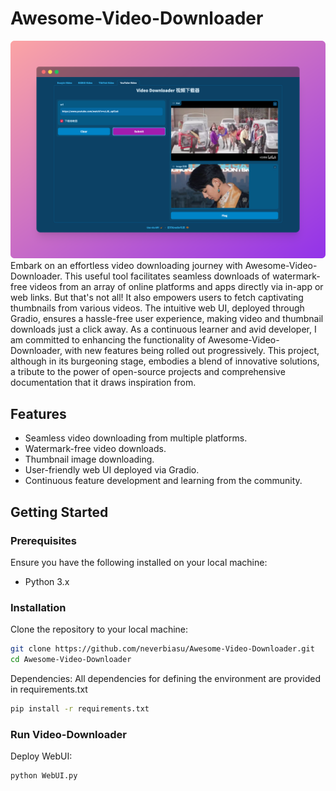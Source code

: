 # Awesome-Video-Downloader
![example](https://github.com/neverbiasu/Awesome-Video-Downloader/blob/main/example.png)
Embark on an effortless video downloading journey with Awesome-Video-Downloader.  This useful tool facilitates seamless downloads of watermark-free videos from an array of online platforms and apps directly via in-app or web links.   But that's not all!   It also empowers users to fetch captivating thumbnails from various videos.   The intuitive web UI, deployed through Gradio, ensures a hassle-free user experience, making video and thumbnail downloads just a click away.   As a continuous learner and avid developer, I am committed to enhancing the functionality of Awesome-Video-Downloader, with new features being rolled out progressively.   This project, although in its burgeoning stage, embodies a blend of innovative solutions, a tribute to the power of open-source projects and comprehensive documentation that it draws inspiration from.

## Features
- Seamless video downloading from multiple platforms.
- Watermark-free video downloads.
- Thumbnail image downloading.
- User-friendly web UI deployed via Gradio.
- Continuous feature development and learning from the community.

## Getting Started

### Prerequisites
Ensure you have the following installed on your local machine:
- Python 3.x

### Installation
Clone the repository to your local machine:
```bash
git clone https://github.com/neverbiasu/Awesome-Video-Downloader.git
cd Awesome-Video-Downloader
```
Dependencies:
All dependencies for defining the environment are provided in requirements.txt
```bash
pip install -r requirements.txt
```
### Run Video-Downloader
Deploy WebUI:
```bash
python WebUI.py
```
